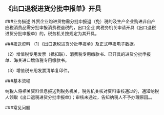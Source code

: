 ## 《出口退税进货分批申报单》开具

###业务描述
    外贸企业购进货物需分批申报退（免）税的及生产企业购进非自产应税消费品需分批申报消费税退税的，出口企业
    向税务机关申请开具《出口退税进货分批申报单》的，税务机关按规定为其开具。



###报送资料
（1）《出口退税进货分批申报单》及正式申报电子数据。

（2）增值税专用发票（抵扣联）、消费税专用缴款书、已开具的进货分批申报单、海关进口增值税专用缴款书。

（3）增值税专用发票清单复印件。



###基本流程

  纳税人将相关资料信息报送到税务机关，税务机关核对资料审核通过的，通知纳税人领取《出口退税进货分批申报单》；审核未通过，告知纳税人不予办理原因。。


###常见问题




